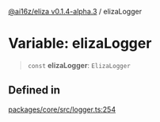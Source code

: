 [@ai16z/eliza v0.1.4-alpha.3](../index.md) / elizaLogger

# Variable: elizaLogger

> `const` **elizaLogger**: `ElizaLogger`

## Defined in

[packages/core/src/logger.ts:254](https://github.com/Ungate-Ai/chitti/blob/main/packages/core/src/logger.ts#L254)
